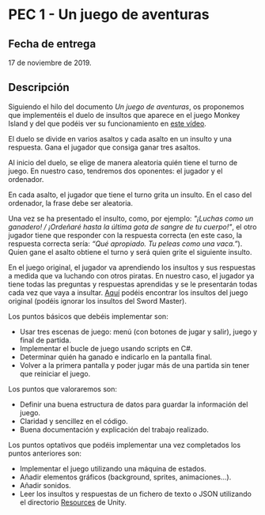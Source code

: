 # PEC 1 - Un juego de aventuras

## Fecha de entrega

17 de noviembre de 2019.

## Descripción

Siguiendo el hilo del documento *Un juego de aventuras*, os proponemos que implementéis el duelo de insultos que aparece en el juego Monkey Island y del que podéis ver su funcionamiento en [este vídeo](https://www.youtube.com/watch?v=hc-sxN1OnPg).

El duelo se divide en varios asaltos y cada asalto en un insulto y una respuesta. Gana el jugador que consiga ganar tres asaltos.

Al inicio del duelo, se elige de manera aleatoria quién tiene el turno de juego. En nuestro caso, tendremos dos oponentes: el jugador y el ordenador.

En cada asalto, el jugador que tiene el turno grita un insulto. En el caso del ordenador, la frase debe ser aleatoria.

Una vez se ha presentado el insulto, como, por ejemplo: *"¡Luchas como un ganadero! / ¡Ordeñaré hasta la última gota de sangre de tu cuerpo!"*, el otro jugador tiene que responder con la respuesta correcta (en este caso, la respuesta correcta sería: *“Qué apropiado. Tu peleas como una vaca.”*). Quien gane el asalto obtiene el turno y será quien grite el siguiente insulto.

En el juego original, el jugador va aprendiendo los insultos y sus respuestas a medida que va luchando con otros piratas. En nuestro caso, el jugador ya tiene todas las preguntas y respuestas aprendidas y se le presentarán todas cada vez que vaya a insultar. [Aquí](http://gamelosofy.com/los-insultos-de-el-secreto-de-monkey-island-1/) podéis encontrar los insultos del juego original (podéis ignorar los insultos del Sword Master).
   
Los puntos básicos que debéis implementar son:

- Usar tres escenas de juego: menú (con botones de jugar y salir), juego y final de partida.
- Implementar el bucle de juego usando scripts en C#.
- Determinar quién ha ganado e indicarlo en la pantalla final.
- Volver a la primera pantalla y poder jugar más de una partida sin tener que reiniciar el juego.

Los puntos que valoraremos son:

- Definir una buena estructura de datos para guardar la información del juego.
- Claridad y sencillez en el código.
- Buena documentación y explicación del trabajo realizado.

Los puntos optativos que podéis implementar una vez completados los puntos anteriores son:

- Implementar el juego utilizando una máquina de estados.
- Añadir elementos gráficos (background, sprites, animaciones...).
- Añadir sonidos.
- Leer los insultos y respuestas de un fichero de texto o JSON utilizando el directorio [Resources](https://docs.unity3d.com/ScriptReference/Resources.html) de Unity.